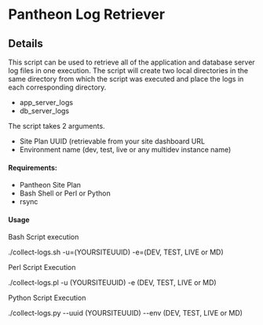# Pantheon Log Retriever

## Details ##
This script can be used to retrieve all of the application and database server log files in one execution. The script will create two local directories in the same directory from which the script was executed and place the logs in each corresponding directory.

- app_server_logs
- db_server_logs

The script takes 2 arguments.

- Site Plan UUID (retrievable from your site dashboard URL
- Environment name (dev, test, live or any multidev instance name)

#### Requirements: #### 

- Pantheon Site Plan
- Bash Shell or Perl or Python
- rsync

#### Usage ####

Bash Script execution

./collect-logs.sh -u=(YOURSITEUUID) -e=(DEV, TEST, LIVE or MD)

Perl Script Execution

./collect-logs.pl -u (YOURSITEUUID) -e (DEV, TEST, LIVE or MD)

Python Script Execution

./collect-logs.py --uuid (YOURSITEUUID) --env (DEV, TEST, LIVE or MD)
